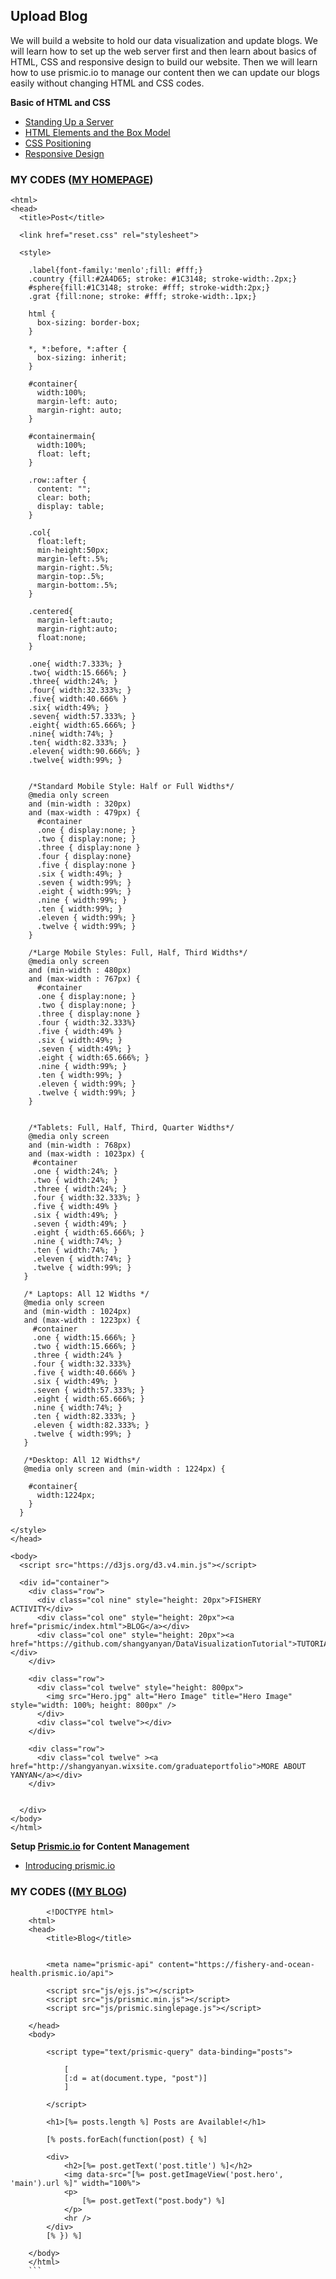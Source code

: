## Upload Blog

We will build a website to hold our data visualization and update blogs. We will learn how to set up the web server first and then learn about basics of HTML, CSS and responsive design to build our website. Then we will learn how to use prismic.io to manage our content then we can update our blogs easily without changing HTML and CSS codes.

**Basic of HTML and CSS**
- [Standing Up a Server](https://github.com/zachpino/id_proto/tree/master/week1)
- [HTML Elements and the Box Model](https://github.com/zachpino/id_proto/tree/master/week2)
- [CSS Positioning](https://github.com/zachpino/id_proto/tree/master/week3)
- [Responsive Design](https://github.com/zachpino/id_proto/tree/master/week4)

### MY CODES ([MY HOMEPAGE](http://shangyanyan.me/))
```
<html>
<head>
  <title>Post</title>

  <link href="reset.css" rel="stylesheet">

  <style>

    .label{font-family:'menlo';fill: #fff;}
    .country {fill:#2A4D65; stroke: #1C3148; stroke-width:.2px;}
    #sphere{fill:#1C3148; stroke: #fff; stroke-width:2px;}
    .grat {fill:none; stroke: #fff; stroke-width:.1px;}

    html {
      box-sizing: border-box;
    }

    *, *:before, *:after {
      box-sizing: inherit;
    }

    #container{
      width:100%;
      margin-left: auto;
      margin-right: auto;
    }

    #containermain{
      width:100%;
      float: left;
    }

    .row::after {
      content: "";
      clear: both;
      display: table;
    }

    .col{           
      float:left;
      min-height:50px;
      margin-left:.5%;
      margin-right:.5%;
      margin-top:.5%;
      margin-bottom:.5%;
    }

    .centered{
      margin-left:auto;
      margin-right:auto;
      float:none;
    }

    .one{ width:7.333%; }
    .two{ width:15.666%; }
    .three{ width:24%; }
    .four{ width:32.333%; }
    .five{ width:40.666% }
    .six{ width:49%; }
    .seven{ width:57.333%; }
    .eight{ width:65.666%; }
    .nine{ width:74%; }
    .ten{ width:82.333%; }
    .eleven{ width:90.666%; }
    .twelve{ width:99%; }


    /*Standard Mobile Style: Half or Full Widths*/
    @media only screen 
    and (min-width : 320px) 
    and (max-width : 479px) {
      #container
      .one { display:none; }
      .two { display:none; }
      .three { display:none }
      .four { display:none}
      .five { display:none }
      .six { width:49%; }
      .seven { width:99%; }
      .eight { width:99%; }
      .nine { width:99%; }
      .ten { width:99%; }
      .eleven { width:99%; }
      .twelve { width:99%; }
    }

    /*Large Mobile Styles: Full, Half, Third Widths*/
    @media only screen 
    and (min-width : 480px) 
    and (max-width : 767px) {
      #container
      .one { display:none; }
      .two { display:none; }
      .three { display:none }
      .four { width:32.333%}
      .five { width:49% }
      .six { width:49%; }
      .seven { width:49%; }
      .eight { width:65.666%; }
      .nine { width:99%; }
      .ten { width:99%; }
      .eleven { width:99%; }
      .twelve { width:99%; }
    }


    /*Tablets: Full, Half, Third, Quarter Widths*/
    @media only screen 
    and (min-width : 768px) 
    and (max-width : 1023px) {
     #container
     .one { width:24%; }
     .two { width:24%; }
     .three { width:24%; }
     .four { width:32.333%; }
     .five { width:49% }
     .six { width:49%; }
     .seven { width:49%; }
     .eight { width:65.666%; }
     .nine { width:74%; }
     .ten { width:74%; }
     .eleven { width:74%; }
     .twelve { width:99%; }
   }

   /* Laptops: All 12 Widths */
   @media only screen 
   and (min-width : 1024px) 
   and (max-width : 1223px) {
     #container
     .one { width:15.666%; }
     .two { width:15.666%; }
     .three { width:24% }
     .four { width:32.333%}
     .five { width:40.666% }
     .six { width:49%; }
     .seven { width:57.333%; }
     .eight { width:65.666%; }
     .nine { width:74%; }
     .ten { width:82.333%; }
     .eleven { width:82.333%; }
     .twelve { width:99%; }
   }

   /*Desktop: All 12 Widths*/
   @media only screen and (min-width : 1224px) {

    #container{ 
      width:1224px;
    }
  }

</style>
</head>

<body>
  <script src="https://d3js.org/d3.v4.min.js"></script>

  <div id="container"> 
    <div class="row">
      <div class="col nine" style="height: 20px">FISHERY ACTIVITY</div>
      <div class="col one" style="height: 20px"><a href="prismic/index.html">BLOG</a></div>
      <div class="col one" style="height: 20px"><a href="https://github.com/shangyanyan/DataVisualizationTutorial">TUTORIAL</a></div>
    </div>

    <div class="row">
      <div class="col twelve" style="height: 800px"> 
        <img src="Hero.jpg" alt="Hero Image" title="Hero Image" style="width: 100%; height: 800px" />
      </div>
      <div class="col twelve"></div>
    </div>

    <div class="row">
      <div class="col twelve" ><a href="http://shangyanyan.wixsite.com/graduateportfolio">MORE ABOUT YANYAN</a></div>
    </div>


  </div>
</body>
</html>
```

**Setup [Prismic.io](https://prismic.io/) for Content Management**
- [Introducing prismic.io](https://github.com/zachpino/id_proto/tree/master/week5)

### MY CODES (([MY BLOG](http://shangyanyan.me/prismic/index.html))
```
        <!DOCTYPE html>
	<html>
	<head>
		<title>Blog</title>

		
		<meta name="prismic-api" content="https://fishery-and-ocean-health.prismic.io/api">
		
		<script src="js/ejs.js"></script>
		<script src="js/prismic.min.js"></script>
		<script src="js/prismic.singlepage.js"></script>

	</head>
	<body>

		<script type="text/prismic-query" data-binding="posts">

			[
			[:d = at(document.type, "post")]
			]

		</script>

		<h1>[%= posts.length %] Posts are Available!</h1>

		[% posts.forEach(function(post) { %]

		<div>
			<h2>[%= post.getText('post.title') %]</h2>
			<img data-src="[%= post.getImageView('post.hero', 'main').url %]" width="100%">
			<p>
				[%= post.getText("post.body") %]
			</p>
			<hr />
		</div>
		[% }) %]

	</body>
	</html>
	```
